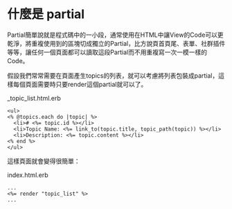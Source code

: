 # 什麼是 partial

Partial簡單說就是程式碼中的一小段，通常使用在HTML中讓View的Code可以更乾淨，將重複使用到的區塊切成獨立的Partial，比方說頁首頁尾、表單、社群插件等等，讓任何一個頁面都可以讀取這段Partial而不用重複寫一次一模一樣的Code。

假設我們常常需要在頁面產生topics的列表，就可以考慮將列表包裝成partial，這樣每個頁面需要時只要render這個partial就可以了。

_topic_list.html.erb
```erb
<ul>
<% @topics.each do |topic| %>
  <li># <%= topic.id %></li>
  <li>Topic Name: <%= link_to(topic.title, topic_path(topic)) %></li>
  <li>Description: <%= topic.content %></li>
<% end %>
</ul>
```
這樣頁面就會變得很簡單：

 index.html.erb
```erb
...
<%= render "topic_list" %>
...
```

